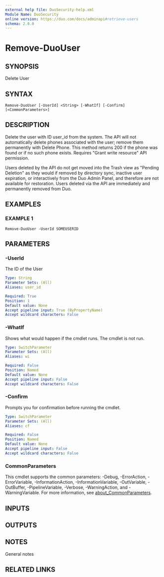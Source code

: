 ```yaml
---
external help file: DuoSecurity-help.xml
Module Name: DuoSecurity
online version: https://duo.com/docs/adminapi#retrieve-users
schema: 2.0.0
---
```


# Remove-DuoUser

## SYNOPSIS
Delete User

## SYNTAX

```
Remove-DuoUser [-UserId] <String> [-WhatIf] [-Confirm] [<CommonParameters>]
```

## DESCRIPTION
Delete the user with ID user_id from the system.
The API will not automatically delete phones associated with the user; remove them permanently with Delete Phone.
This method returns 200 if the phone was found or if no such phone exists.
Requires "Grant write resource" API permission.

Users deleted by the API do not get moved into the Trash view as "Pending Deletion" as they would if removed by directory sync, inactive user expiration, or interactively from the Duo Admin Panel, and therefore are not available for restoration.
Users deleted via the API are immediately and permanently removed from Duo.

## EXAMPLES

### EXAMPLE 1
```
Remove-DuoUser -UserId SOMEUSERID
```

## PARAMETERS

### -UserId
The ID of the User

```yaml
Type: String
Parameter Sets: (All)
Aliases: user_id

Required: True
Position: 1
Default value: None
Accept pipeline input: True (ByPropertyName)
Accept wildcard characters: False
```

### -WhatIf
Shows what would happen if the cmdlet runs.
The cmdlet is not run.

```yaml
Type: SwitchParameter
Parameter Sets: (All)
Aliases: wi

Required: False
Position: Named
Default value: None
Accept pipeline input: False
Accept wildcard characters: False
```

### -Confirm
Prompts you for confirmation before running the cmdlet.

```yaml
Type: SwitchParameter
Parameter Sets: (All)
Aliases: cf

Required: False
Position: Named
Default value: None
Accept pipeline input: False
Accept wildcard characters: False
```

### CommonParameters
This cmdlet supports the common parameters: -Debug, -ErrorAction, -ErrorVariable, -InformationAction, -InformationVariable, -OutVariable, -OutBuffer, -PipelineVariable, -Verbose, -WarningAction, and -WarningVariable. For more information, see [about_CommonParameters](http://go.microsoft.com/fwlink/?LinkID=113216).

## INPUTS

## OUTPUTS

## NOTES
General notes

## RELATED LINKS
